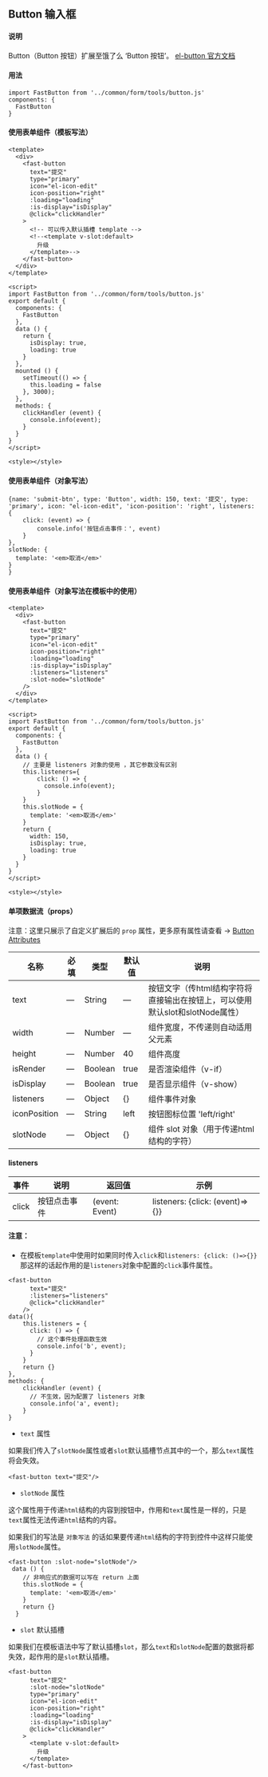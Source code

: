 ## Button 输入框

#### 说明
Button（Button 按钮）扩展至饿了么 ‘Button 按钮’。
[el-button 官方文档](https://element.eleme.cn/#/zh-CN/component/button)

#### 用法

```
import FastButton from '../common/form/tools/button.js'
components: {
  FastButton
}
```

#### 使用表单组件（模板写法）

```
<template>
  <div>
    <fast-button
      text="提交"
      type="primary"
      icon="el-icon-edit"
      icon-position="right"
      :loading="loading"
      :is-display="isDisplay"
      @click="clickHandler"
    >
      <!-- 可以传入默认插槽 template -->
      <!--<template v-slot:default>
        升级
      </template>-->
    </fast-button>
  </div>
</template>

<script>
import FastButton from '../common/form/tools/button.js'
export default {
  components: {
    FastButton
  },
  data () {
    return {
      isDisplay: true,
      loading: true
    }
  },
  mounted () {
    setTimeout(() => {
      this.loading = false
    }, 3000);
  },
  methods: {
    clickHandler (event) {
      console.info(event);
    }
  }
}
</script>

<style></style>

```

#### 使用表单组件（对象写法）

```
{name: 'submit-btn', type: 'Button', width: 150, text: '提交', type: 'primary', icon: "el-icon-edit", 'icon-position': 'right', listeners: {
    click: (event) => {
        console.info('按钮点击事件：', event)
    }
},
slotNode: {
  template: '<em>取消</em>'    
}
}
```

#### 使用表单组件（对象写法在模板中的使用）

```
<template>
  <div>
    <fast-button
      text="提交"
      type="primary"
      icon="el-icon-edit"
      icon-position="right"
      :loading="loading"
      :is-display="isDisplay"
      :listeners="listeners"
      :slot-node="slotNode"
    />
  </div>
</template>

<script>
import FastButton from '../common/form/tools/button.js'
export default {
  components: {
    FastButton
  },
  data () {
    // 主要是 listeners 对象的使用 ，其它参数没有区别
    this.listeners={
        click: () => {
          console.info(event);
        }
    }
    this.slotNode = {
      template: '<em>取消</em>'
    }
    return {
      width: 150,
      isDisplay: true,
      loading: true
    }
  }
}
</script>

<style></style>

```

#### 单项数据流（props）

注意：这里只展示了自定义扩展后的 `prop` 属性，更多原有属性请查看 -> [Button Attributes](https://element.eleme.cn/#/zh-CN/component/button)

名称 | 必填 | 类型 | 默认值 | 说明
---|---|---|---|---
text | — | String |  —  | 按钮文字（传html结构字符将直接输出在按钮上，可以使用默认slot和slotNode属性）
width | — | Number |  —  | 组件宽度，不传递则自动适用父元素
height | — | Number |  40 | 组件高度
isRender | — | Boolean |  true | 是否渲染组件（v-if）
isDisplay | — | Boolean |  true | 是否显示组件（v-show）
listeners | — | Object |  {} | 组件事件对象
iconPosition | — | String |  left | 按钮图标位置  'left/right'
slotNode | — | Object |  {} | 组件 slot 对象（用于传递html结构的字符）

#### listeners

事件 | 说明 | 返回值 | 示例
---|---|---|---
click | 按钮点击事件 | (event: Event) | listeners: {click: (event)=>{}}

#### 注意：

- 在模板`template`中使用时如果同时传入`click`和`listeners: {click: ()=>{}}`那这样的话起作用的是`listeners`对象中配置的`click`事件属性。

```
<fast-button
      text="提交"
      :listeners="listeners"
      @click="clickHandler"
    />
data(){
    this.listeners = {
      click: () => {
        // 这个事件处理函数生效
        console.info('b', event);
      }
    }
    return {}
},
methods: {
    clickHandler (event) {
      // 不生效，因为配置了 listeners 对象
      console.info('a', event);
    }
}
```


- `text` 属性

如果我们传入了`slotNode`属性或者`slot`默认插槽节点其中的一个，那么`text`属性将会失效。

```
<fast-button text="提交"/>
```

- `slotNode` 属性
 
这个属性用于传递`html`结构的内容到按钮中，作用和`text`属性是一样的，只是`text`属性无法传递`html`结构的内容。

如果我们的写法是 `对象写法` 的话如果要传递`html`结构的字符到控件中这样只能使用`slotNode`属性。

```
<fast-button :slot-node="slotNode"/>
 data () {
    // 非响应式的数据可以写在 return 上面
    this.slotNode = {
      template: '<em>取消</em>'
    }
    return {}
  }
```

- `slot` 默认插槽

如果我们在模板语法中写了默认插槽`slot`，那么`text`和`slotNode`配置的数据将都失效，起作用的是`slot`默认插槽。

```
<fast-button
      text="提交"
      :slot-node="slotNode"
      type="primary"
      icon="el-icon-edit"
      icon-position="right"
      :loading="loading"
      :is-display="isDisplay"
      @click="clickHandler"
    >
      <template v-slot:default>
        升级
      </template>
    </fast-button>
```


